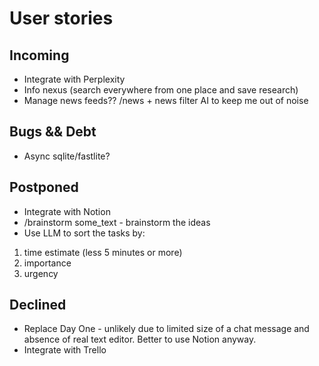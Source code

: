 # User stories

## Incoming

* Integrate with Perplexity
* Info nexus (search everywhere from one place and save research)
* Manage news feeds?? /news + news filter AI to keep me out of noise

## Bugs && Debt

* Async sqlite/fastlite?

## Postponed

* Integrate with Notion
* /brainstorm some_text - brainstorm the ideas
* Use LLM to sort the tasks by:
1. time estimate (less 5 minutes or more)
2. importance
3. urgency

## Declined

* Replace Day One - unlikely due to limited size of a chat message and absence of real text editor. Better to use Notion anyway.
* Integrate with Trello
